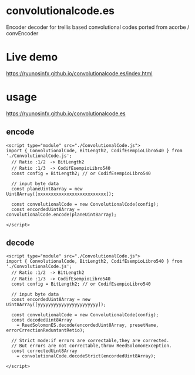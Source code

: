 # convolutionalcode.es
Encoder decoder for trellis based convolutional codes ported from  acorbe / convEncoder 



# Live demo

https://ryunosinfx.github.io/convolutionalcode.es/index.html

# usage
https://ryunosinfx.github.io/convolutionalcode.es
## encode 
```EJS
<script type="module" src="./ConvolutionalCode.js">
import { ConvolutionalCode, BitLength2, CodifEsempioLibro540 } from './ConvolutionalCode.js';
  // Ratio :1/2　-> BitLength2
  // Ratio :1/3　-> CodifEsempioLibro540
  const config = BitLength2; // or CodifEsempioLibro540
  
  // input byte data
  const planeUint8array = new Uint8Array([xxxxxxxxxxxxxxxxxxxxxxxxxx]);

  const convolutionalCode = new ConvolutionalCode(config);
  const encordedUint8Array = convolutionalCode.encode(planeUint8array);
      
</script>
```
## decode 
```EJS
<script type="module" src="./ConvolutionalCode.js">
import { ConvolutionalCode, BitLength2, CodifEsempioLibro540 } from './ConvolutionalCode.js';
  // Ratio :1/2　-> BitLength2
  // Ratio :1/3　-> CodifEsempioLibro540
  const config = BitLength2; // or CodifEsempioLibro540
  
  // input byte data
  const encordedUint8Array = new Uint8Array([yyyyyyyyyyyyyyyyyyyyyyy]); 

  const convolutionalCode = new ConvolutionalCode(config);
  const decodedUint8Array 
    = ReedSolomonES.decode(encordedUint8Array, presetName, errorCrrectionReduntantRetio);
  
  // Strict mode:if errors are correctable,they are corrected.
  // But errors are not correctable,throw ReedSolomonException.
  const correctedUint8Array 
    = convolutionalCode.decodeStrict(encordedUint8Array);

</script>

